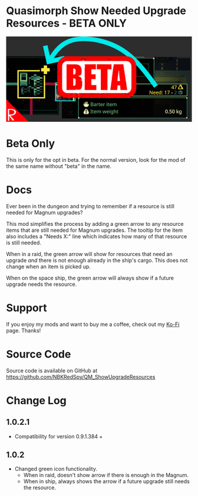 # Quasimorph Show Needed Upgrade Resources - BETA ONLY

![thumbnail icon](media/thumbnail.png)

# Beta Only
This is only for the opt in beta.  For the normal version, look for the mod of the same name without "beta" in the name.

# Docs

Ever been in the dungeon and trying to remember if a resource is still needed for Magnum upgrades?

This mod simplifies the process by adding a green arrow to any resource items that are still needed for Magnum upgrades.
The tooltip for the item also includes a "Needs X:" line which indicates how many of that resource is still needed.

When in a raid, the green arrow will show for resources that need an upgrade *and* there is not enough already in the ship's cargo.
This does not change when an item is picked up.

When on the space ship, the green arrow will always show if a future upgrade needs the resource.

# Support
If you enjoy my mods and want to buy me a coffee, check out my [Ko-Fi](https://ko-fi.com/nbkredspy71915) page.
Thanks!

# Source Code
Source code is available on GitHub at https://github.com/NBKRedSpy/QM_ShowUpgradeResources

# Change Log

## 1.0.2.1
* Compatibility for version 0.9.1.384 +

## 1.0.2
* Changed green icon functionality.  
    * When in raid, doesn't show arrow if there is enough in the Magnum.
    * When in ship, always shows the arrow if a future upgrade still needs the resource.